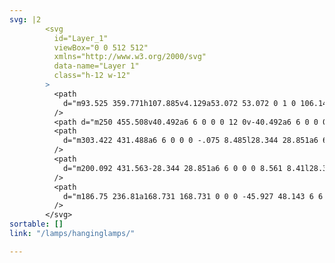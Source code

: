 ```yaml
---
svg: |2
        <svg
          id="Layer_1"
          viewBox="0 0 512 512"
          xmlns="http://www.w3.org/2000/svg"
          data-name="Layer 1"
          class="h-12 w-12"
        >
          <path
            d="m93.525 359.771h107.885v4.129a53.072 53.072 0 1 0 106.144 0v-4.124h110.921a6 6 0 0 0 6-6c0-82.015-58.913-150.518-136.64-165.444v-20.319a31.883 31.883 0 0 0 -25.835-31.26v-120.753a6 6 0 0 0 -12 0v120.753a31.883 31.883 0 0 0 -25.835 31.26v20.314c-77.727 14.926-136.64 83.429-136.64 165.444a6 6 0 0 0 6 6zm202.029 4.129a41.072 41.072 0 1 1 -82.144 0v-4.124h82.144zm-39.554-215.722a19.851 19.851 0 0 1 19.18 14.868h-38.36a19.851 19.851 0 0 1 19.18-14.868zm-19.835 26.868h39.67v11.424a168.288 168.288 0 0 0 -39.67 0zm19.835 22.254c84.274 0 153.2 66.96 156.361 150.474h-312.722c3.161-83.517 72.087-150.474 156.361-150.474z"
          />
          <path d="m250 455.508v40.492a6 6 0 0 0 12 0v-40.492a6 6 0 0 0 -12 0z" />
          <path
            d="m303.422 431.488a6 6 0 0 0 -.075 8.485l28.344 28.851a6 6 0 0 0 8.561-8.41l-28.344-28.851a6 6 0 0 0 -8.486-.075z"
          />
          <path
            d="m200.092 431.563-28.344 28.851a6 6 0 0 0 8.561 8.41l28.344-28.851a6 6 0 0 0 -8.561-8.41z"
          />
          <path
            d="m186.75 236.81a168.731 168.731 0 0 0 -45.927 48.143 6 6 0 1 0 10.141 6.417 156.781 156.781 0 0 1 42.677-44.736 6 6 0 0 0 -6.891-9.824z"
          />
        </svg>
sortable: []
link: "/lamps/hanginglamps/"

---
```

